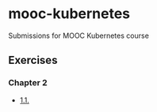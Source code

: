 # mooc-kubernetes

Submissions for MOOC Kubernetes course

## Exercises

### Chapter 2

- [1.1.](https://github.com/petritol/mooc-kubernetes/tree/1.1/log_output)
